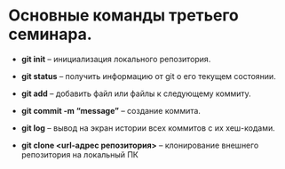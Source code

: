 # Основные команды третьего семинара.

* **git init** – инициализация локального репозитория.

* **git status** – получить информацию от git о его текущем состоянии.

* **git add** – добавить файл или файлы к следующему коммиту.

* **git commit -m “message”** – создание коммита.

* **git log** – вывод на экран истории всех коммитов с их хеш-кодами.

* **git clone <url-адрес репозитория>** – клонирование внешнего репозитория на  локальный ПК
